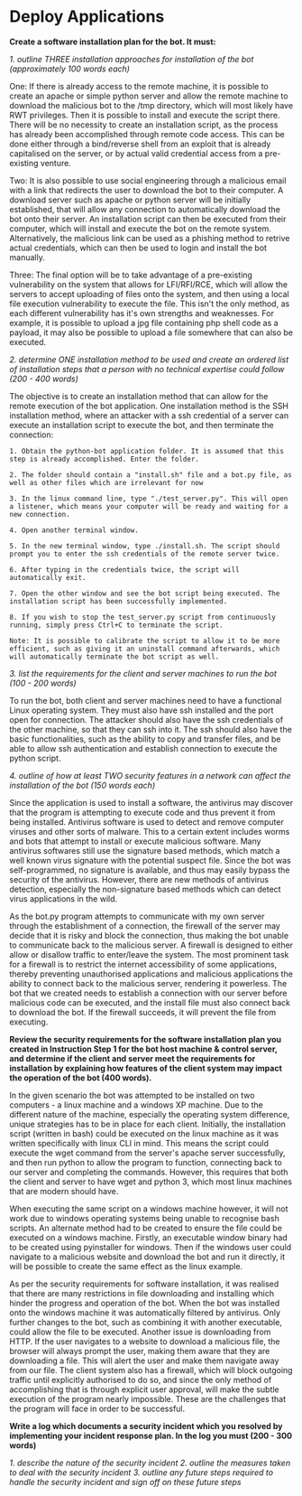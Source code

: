 # Deploy Applications

**Create a software installation plan for the bot. It must:**

*1. outline THREE installation approaches for installation of the bot (approximately 100 words each)*

One: If there is already access to the remote machine, it is possible to create an apache or simple python server and allow the remote machine to download the malicious bot to the /tmp directory, which will most likely have RWT privileges. Then it is possible to install and execute the script there. There will be no necessity to create an installation script, as the process has already been accomplished through remote code access. This can be done either through a bind/reverse shell from an exploit that is already capitalised on the server, or by actual valid credential access from a pre-existing venture.

Two: It is also possible to use social engineering through a malicious email with a link that redirects the user to download the bot to their computer. A download server such as apache or python server will be initially established, that will allow any connection to automatically download the bot onto their server. An installation script can then be executed from their computer, which will install and execute the bot on the remote system. Alternatively, the malicious link can be used as a phishing method to retrive actual credentials, which can then be used to login and install the bot manually.

Three: The final option will be to take advantage of a pre-existing vulnerability on the system that allows for LFI/RFI/RCE, which will allow the servers to accept uploading of files onto the system, and then using a local file execution vulnerability to execute the file. This isn't the only method, as each different vulnerability has it's own strengths and weaknesses. For example, it is possible to upload a jpg file containing php shell code as a payload, it may also be possible to upload a file somewhere that can also be executed.

*2. determine ONE installation method to be used and create an ordered list of installation steps that a person with no technical expertise could follow (200 - 400 words)*

The objective is to create an installation method that can allow for the remote execution of the bot application. One installation method is the SSH installation method, where an attacker with a ssh credential of a server can execute an installation script to execute the bot, and then terminate the connection:

    1. Obtain the python-bot application folder. It is assumed that this step is already accomplished. Enter the folder.

    2. The folder should contain a "install.sh" file and a bot.py file, as well as other files which are irrelevant for now

    3. In the linux command line, type "./test_server.py". This will open a listener, which means your computer will be ready and waiting for a new connection.

    4. Open another terminal window.

    5. In the new terminal window, type ./install.sh. The script should prompt you to enter the ssh credentials of the remote server twice.

    6. After typing in the credentials twice, the script will automatically exit.

    7. Open the other window and see the bot script being executed. The installation script has been successfully implemented.

    8. If you wish to stop the test_server.py script from continuously running, simply press Ctrl+C to terminate the script.

    Note: It is possible to calibrate the script to allow it to be more efficient, such as giving it an uninstall command afterwards, which will automatically terminate the bot script as well.

*3. list the requirements for the client and server machines to run the bot (100 - 200 words)*

To run the bot, both client and server machines need to have a functional Linux operating system. They must also have ssh installed and the port open for connection. The attacker should also have the ssh credentials of the other machine, so that they can ssh into it. The ssh should also have the basic functionalities, such as the ability to copy and transfer files, and be able to allow ssh authentication and establish connection to execute the python script.

*4. outline of how at least TWO security features in a network can affect the installation of the bot (150 words each)*

Since the application is used to install a software, the antivirus may discover that the program is attempting to execute code and thus prevent it from being installed. Antivirus software is used to detect and remove computer viruses and other sorts of malware. This to a certain extent includes worms and bots that attempt to install or execute malicious software. Many antivirus softwares still use the signature based methods, which match a well known virus signature with the potential suspect file. Since the bot was self-programmed, no signature is available, and thus may easily bypass the security of the antivirus. However, there are new methods of antivirus detection, especially the non-signature based methods which can detect virus applications in the wild.

As the bot.py program attempts to communicate with my own server through the establishment of a connection, the firewall of the server may decide that it is risky and block the connection, thus making the bot unable to communicate back to the malicious server. A firewall is designed to either allow or disallow traffic to enter/leave the system.  The most prominent task for a firewall is to restrict the internet accessibility of some applications, thereby preventing unauthorised applications and malicious applications the ability to connect back to the malicious server, rendering it powerless. The bot that we created needs to establish a connection with our server before malicious code can be executed, and the install file must also connect back to download the bot. If the firewall succeeds, it will prevent the file from executing.

**Review the security requirements for the software installation plan you created in Instruction Step 1 for the bot host machine & control server, and determine if the client and server meet the requirements for installation by explaining how features of the client system may impact the operation of the bot (400 words).**

In the given scenario the bot was attempted to be installed on two computers - a linux machine and a windows XP machine. Due to the different nature of the machine, especially the operating system difference, unique strategies has to be in place for each client. Initially, the installation script (written in bash) could be executed on the linux machine as it was written specifically with linux CLI in mind. This means the script could execute the wget command from the server's apache server successfully, and then run python to allow the program to function, connecting back to our server and completing the commands. However, this requires that both the client and server to have wget and python 3, which most linux machines that are modern should have.

When executing the same script on a windows machine however, it will not work due to windows operating systems being unable to recognise bash scripts. An alternate method had to be created to ensure the file could be executed on a windows machine. Firstly, an executable window binary had to be created using pyinstaller for windows. Then if the windows user could navigate to a malicious website and download the bot and run it directly, it will be possible to create the same effect as the linux example.

As per the security requirements for software installation, it was realised that there are many restrictions in file downloading and installing which hinder the progress and operation of the bot. When the bot was installed onto the windows machine it was automatically filtered by antivirus. Only further changes to the bot, such as combining it with another executable, could allow the file to be executed. Another issue is downloading from HTTP. If the user navigates to a website to download a malicious file, the browser will always prompt the user, making them aware that they are downloading a file. This will alert the user and make them navigate away from our file. The client system also has a firewall, which will block outgoing traffic until explicitly authorised to do so, and since the only method of accomplishing that is through explicit user approval, will make the subtle execution of the program nearly impossible. These are the challenges that the program will face in order to be successful.

**Write a log which documents a security incident which you resolved by implementing your incident response plan. In the log you must (200 - 300 words)**

*1. describe the nature of the security incident*
*2. outline the measures taken to deal with the security incident*
*3. outline any future steps required to handle the security incident and sign off on these future steps*

